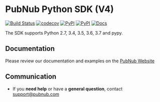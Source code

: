 # PubNub Python SDK (V4)
[![Build Status](https://travis-ci.org/pubnub/python.svg?branch=master)](https://travis-ci.org/pubnub/python)
[![codecov](https://codecov.io/gh/pubnub/python/branch/master/graph/badge.svg)](https://codecov.io/gh/pubnub/python)
[![PyPI](https://img.shields.io/pypi/v/pubnub.svg)](https://pypi.python.org/pypi/pubnub/)
[![PyPI](https://img.shields.io/pypi/pyversions/pubnub.svg)](https://pypi.python.org/pypi/pubnub/)
[![Docs](https://img.shields.io/badge/docs-online-blue.svg)](https://www.pubnub.com/docs/python/pubnub-python-sdk-v4)

The SDK supports Python 2.7, 3.4, 3.5, 3.6, 3.7 and pypy.

## Documentation

Please review our documentation and examples on the [PubNub Website](https://www.pubnub.com/docs/python/pubnub-python-sdk-v4)

## Communication

- If you **need help** or have a **general question**, contact <support@pubnub.com>
